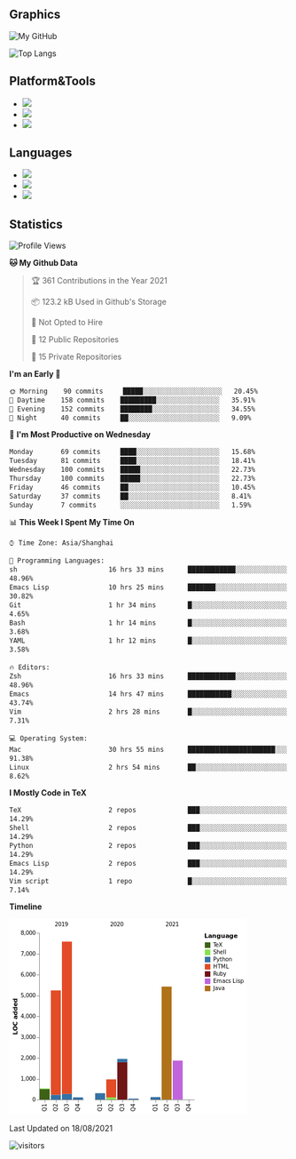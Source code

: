 ## Graphics

![My GitHub](https://github-readme-stats.vercel.app/api?username=SteamedFish&count_private=true&show_icons=true&theme=buefy&include_all_commits=false)

![Top Langs](https://github-readme-stats.vercel.app/api/top-langs/?username=SteamedFish&theme=buefy&hide=ruby&count_private=true&show_icons=true&layout=compact)

## Platform&Tools

* [![](https://img.shields.io/badge/ArchLinux--purple?style=flat-square&logo=ArchLinux)](https://www.archlinux.org/)
* [![](https://img.shields.io/badge/Gentoo-testing-purple?style=flat-square&logo=Gentoo)](https://www.gentoo.org/)
* [![](https://img.shields.io/badge/Doom%20Emacs-28-blue?style=flat-square&logo=Gnu%20emacs&logoColor=white)](https://www.gnu.org/software/emacs/)

## Languages

* [![](https://img.shields.io/badge/-Python-3776AB?style=flat-square&logo=python&logoColor=white)](https://www.python.org/)
* [![](https://img.shields.io/badge/-Bash-00ADD8?style=flat-square&logo=Gnu-bash&logoColor=white)](https://www.gnu.org/software/bash/)
* [![](https://img.shields.io/badge/-Go-00ADD8?style=flat-square&logo=go&logoColor=white)](https://golang.org/)

## Statistics

<!--START_SECTION:waka-->
![Profile Views](http://img.shields.io/badge/Profile%20Views-7-blue)

**🐱 My Github Data** 

> 🏆 361 Contributions in the Year 2021
 > 
> 📦 123.2 kB Used in Github's Storage 
 > 
> 🚫 Not Opted to Hire
 > 
> 📜 12 Public Repositories 
 > 
> 🔑 15 Private Repositories  
 > 
**I'm an Early 🐤** 

```text
🌞 Morning    90 commits     █████░░░░░░░░░░░░░░░░░░░░   20.45% 
🌆 Daytime    158 commits    █████████░░░░░░░░░░░░░░░░   35.91% 
🌃 Evening    152 commits    ████████░░░░░░░░░░░░░░░░░   34.55% 
🌙 Night      40 commits     ██░░░░░░░░░░░░░░░░░░░░░░░   9.09%

```
📅 **I'm Most Productive on Wednesday** 

```text
Monday       69 commits     ████░░░░░░░░░░░░░░░░░░░░░   15.68% 
Tuesday      81 commits     ████░░░░░░░░░░░░░░░░░░░░░   18.41% 
Wednesday    100 commits    █████░░░░░░░░░░░░░░░░░░░░   22.73% 
Thursday     100 commits    █████░░░░░░░░░░░░░░░░░░░░   22.73% 
Friday       46 commits     ██░░░░░░░░░░░░░░░░░░░░░░░   10.45% 
Saturday     37 commits     ██░░░░░░░░░░░░░░░░░░░░░░░   8.41% 
Sunday       7 commits      ░░░░░░░░░░░░░░░░░░░░░░░░░   1.59%

```


📊 **This Week I Spent My Time On** 

```text
⌚︎ Time Zone: Asia/Shanghai

💬 Programming Languages: 
sh                       16 hrs 33 mins      ████████████░░░░░░░░░░░░░   48.96% 
Emacs Lisp               10 hrs 25 mins      ███████░░░░░░░░░░░░░░░░░░   30.82% 
Git                      1 hr 34 mins        █░░░░░░░░░░░░░░░░░░░░░░░░   4.65% 
Bash                     1 hr 14 mins        █░░░░░░░░░░░░░░░░░░░░░░░░   3.68% 
YAML                     1 hr 12 mins        █░░░░░░░░░░░░░░░░░░░░░░░░   3.58%

🔥 Editors: 
Zsh                      16 hrs 33 mins      ████████████░░░░░░░░░░░░░   48.96% 
Emacs                    14 hrs 47 mins      ███████████░░░░░░░░░░░░░░   43.74% 
Vim                      2 hrs 28 mins       █░░░░░░░░░░░░░░░░░░░░░░░░   7.31%

💻 Operating System: 
Mac                      30 hrs 55 mins      ██████████████████████░░░   91.38% 
Linux                    2 hrs 54 mins       ██░░░░░░░░░░░░░░░░░░░░░░░   8.62%

```

**I Mostly Code in TeX** 

```text
TeX                      2 repos             ███░░░░░░░░░░░░░░░░░░░░░░   14.29% 
Shell                    2 repos             ███░░░░░░░░░░░░░░░░░░░░░░   14.29% 
Python                   2 repos             ███░░░░░░░░░░░░░░░░░░░░░░   14.29% 
Emacs Lisp               2 repos             ███░░░░░░░░░░░░░░░░░░░░░░   14.29% 
Vim script               1 repo              █░░░░░░░░░░░░░░░░░░░░░░░░   7.14%

```


**Timeline**

![Chart not found](https://raw.githubusercontent.com/SteamedFish/SteamedFish/master/charts/bar_graph.png) 


 Last Updated on 18/08/2021
<!--END_SECTION:waka-->

![visitors](https://visitor-badge.laobi.icu/badge?page_id=SteamedFish.SteamedFish)

